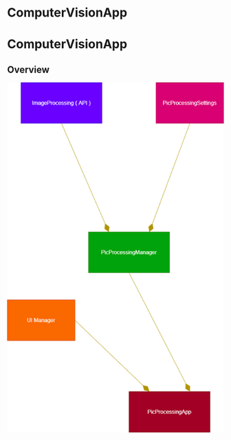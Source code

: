 # ComputerVisionApp

# ComputerVisionApp

## Overview

<img src="https://github.com/LakhderAmine99/ComputerVisionApp/blob/main/diagram.png">
